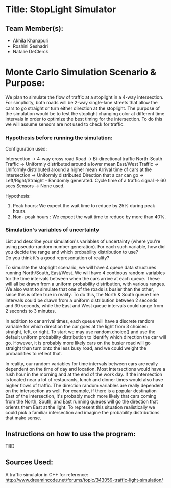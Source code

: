 # Title: StopLight Simulator

## Team Member(s): 

* Akhila Khanapuri
* Roshini Seshadri
* Natalie DeClerck

# Monte Carlo Simulation Scenario & Purpose:
We plan to simulate the flow of traffic at a stoplight in a 4-way intersection. For simplicity, both roads will be 2-way single-lane streets that allow the cars to go straight or turn either direction at the stoplight.
The purpose of the simulation would be to test the stoplight changing color at different time intervals in order to optimize the best timing for the intersection. To do this we will assume sensors are not used to check for traffic. 

### Hypothesis before running the simulation:
Configuration used:

Intersection -> 4-way cross road
Road -> Bi-directional traffic 
North-South Traffic -> Uniformly distributed around a lower mean
East/West Traffic -> Uniformly distributed around a higher mean
Arrival time of cars at the intersection -> Uniformly distributed
Direction that a car can go -> Left/Right/Straight - Randomly generated.
Cycle time of a traffic signal -> 60 secs
Sensors -> None used.

Hypothesis:

1) Peak hours: We expect the wait time to reduce by 25% during peak hours.
2) Non- peak hours : We expect the wait time to reduce by more than 40%.


### Simulation's variables of uncertainty
List and describe your simulation's variables of uncertainty (where you're using pseudo-random number generation). 
For each such variable, how did you decide the range and which probability distribution to use?  
Do you think it's a good representation of reality?

To simulate the stoplight scenario, we will have 4 queue data structures running North/South, East/West.
We will have 4 continous random variables for the time intervals between when the cars arrive at each queue. These will all be drawn from a uniform probability distribution, with various ranges.
We also want to simulate that one of the roads is busier than the other, since this is often true in reality. To do this, the North & South queue time intervals could be drawn from a uniform distribution between 2 seconds and 30 seconds, while the East and West queue intervals could range from 2 seconds to 3 minutes.

In addition to car arrival times, each queue will have a discrete random variable for which direction the car goes at the light from 3 choices: straight, left, or right. To start we may use random.choice() and use the default uniform probability distribution to identify which direction the car will go. However, it is probably more likely cars on the busier road will go straight than turn onto the less busy road, and we could weight the probabilities to reflect that.

In reality, our random variables for time intervals between cars are really dependent on the time of day and location. Most intersections would have a rush hour in the morning and at the end of the work day. If the intersection is located near a lot of restaurants, lunch and dinner times would also have higher flows of traffic. The direction random variables are really dependent on the intersection as well. For example, if there is a popular destination East of the intersection, it's probably much more likely that cars coming from the North, South, and East running queues will go the direction that orients them East at the light. To represent this situation realistically we could pick a familiar intersection and imagine the probability distributions that make sense.


## Instructions on how to use the program:
TBD

## Sources Used:

A traffic simulator in C++ for reference:
  <http://www.dreamincode.net/forums/topic/343059-traffic-light-simulation/>
